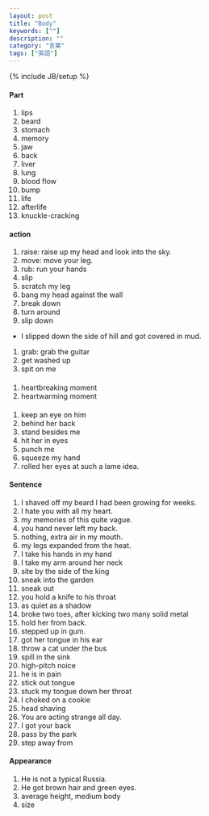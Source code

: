 ```yaml
---
layout: post
title: "Body"
keywords: [""]
description: ""
category: "言葉"
tags: ["英語"]
---
```

{% include JB/setup %}

#### Part
1. lips
2. beard
3. stomach
4. memory
5. jaw
6. back
7. liver
8. lung
9. blood flow
1. bump
2. life 
3. afterlife
4. knuckle-cracking

#### action
1. raise: raise up my head and look into the sky.
2. move: move your leg.
3. rub: run your hands
4. slip
5. scratch my leg
6. bang my head against the wall
7. break down
8. turn around
9. slip down
- I slipped down the side of hill and got covered in mud.
1. grab: grab the guitar
2. get washed up
3. spit on me

####
1. heartbreaking moment
2. heartwarming moment

####
1. keep an eye on him
2. behind her back
3. stand besides me
4. hit her in eyes
5. punch me
6. squeeze my hand
7. rolled her eyes at such a lame idea.

#### Sentence
1. I shaved off my beard I had been growing for weeks.
3. I hate you with all my heart.
4. my memories of this quite vague.
5. you hand never left my back.
6. nothing, extra air in my mouth.
7. my legs expanded from the heat.
8. I take his hands in my hand
9. I take my arm around her neck 
1. site by the side of the king
2. sneak into the garden
3. sneak out
3. you hold a knife to his throat
4. as quiet as a shadow
5. broke two toes, after kicking two many solid metal
6. hold her from back.
7. stepped up in gum.
8. got her tongue in his ear
9. throw a cat under the bus
1. spill in the sink
2. high-pitch noice
3. he is in pain
4. stick out tongue
5. stuck my tongue down her throat
6. I choked on a cookie
7. head shaving
8. You are acting strange all day.
9. I got your back
1. pass by the park
2. step away from



#### Appearance
1. He is not a typical Russia.
2. He got brown hair and green eyes.
3. average height, medium body
4. size



